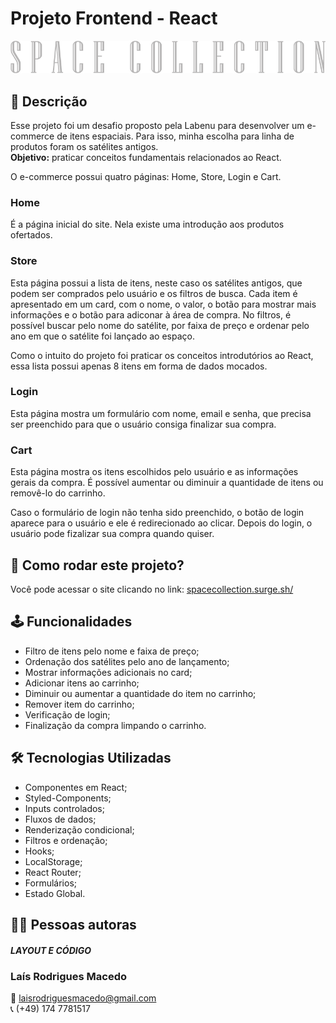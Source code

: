 # Projeto Frontend - React

![logo-space-collection](./src/assets/space-collection.png)

## 📝 Descrição
Esse projeto foi um desafio proposto pela Labenu para desenvolver um e-commerce de itens espaciais. Para isso, minha escolha para linha de produtos foram os satélites antigos. <br/>
<strong>Objetivo:</strong> praticar conceitos fundamentais relacionados ao React. 

O e-commerce possui quatro páginas: Home, Store, Login e Cart.

### Home
É a página inicial do site. Nela existe uma introdução aos produtos ofertados.

### Store
Esta página possui a lista de itens, neste caso os satélites antigos, que podem ser comprados pelo usuário e os filtros de busca. 
Cada item é apresentado em um card, com o nome, o valor, o botão para mostrar mais informações e o botão para adiconar à área de compra. No filtros, é possível buscar pelo nome do satélite, por faixa de preço e ordenar pelo ano em que o satélite foi lançado ao espaço. 

Como o intuito do projeto foi praticar os conceitos introdutórios ao React, essa lista possui apenas 8 itens em forma de dados mocados. 

### Login
Esta página mostra um formulário com nome, email e senha, que precisa ser preenchido para que o usuário consiga finalizar sua compra.

### Cart
Esta página mostra os itens escolhidos pelo usuário e as informações gerais da compra. É possível aumentar ou diminuir a quantidade de itens ou removê-lo do carrinho. 

Caso o formulário de login não tenha sido preenchido, o botão de login aparece para o usuário e ele é redirecionado ao clicar. Depois do login, o usuário pode fizalizar sua compra quando quiser.

## 📌 Como rodar este projeto?
Você pode acessar o site clicando no link:
[spacecollection.surge.sh/](https://spacecollection.surge.sh/)

## 🕹 Funcionalidades
- Filtro de itens pelo nome e faixa de preço;
- Ordenação dos satélites pelo ano de lançamento;
- Mostrar informações adicionais no card; 
- Adicionar itens ao carrinho;
- Diminuir ou aumentar a quantidade do item no carrinho;
- Remover item do carrinho;
- Verificação de login;
- Finalização da compra limpando o carrinho.

## 🛠 Tecnologias Utilizadas

- Componentes em React;
- Styled-Components; 
- Inputs controlados;
- Fluxos de dados; 
- Renderização condicional;
- Filtros e ordenação;
- Hooks;
- LocalStorage; 
- React Router;
- Formulários;
- Estado Global.

## 👩‍💻 Pessoas autoras

##### LAYOUT E CÓDIGO 
### Laís Rodrigues Macedo 
📧 laisrodriguesmacedo@gmail.com <br/>
📞 (+49) 174 7781517
